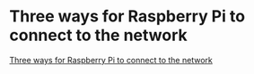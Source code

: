 # Three ways for Raspberry Pi to connect to the network
[Three ways for Raspberry Pi to connect to the network](https://aiwithcloud.com/2022/09/16/three_ways_for_raspberry_pi_to_connect_to_the_network/)